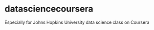 datasciencecoursera
===================

Especially for Johns Hopkins University data science class on Coursera
